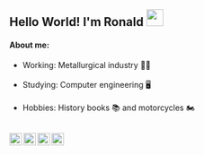 ## Hello World! I'm Ronald <img src="https://raw.githubusercontent.com/iampavangandhi/iampavangandhi/master/gifs/Hi.gif" width="30px">
#### About me:<br> 
- Working: Metallurgical industry :man_shrugging:<br><br>
- Studying: Computer engineering :desktop_computer:<br><br>
- Hobbies: History books :books: and motorcycles :motorcycle:<br><br>
<a href="https://www.linkedin.com/in/ronald-barbosa-5478721a3/"  target="_blank">
  <img align="left" alt="Ronald's Linkdein" width="22px" src="https://cdn.jsdelivr.net/npm/simple-icons@v3/icons/linkedin.svg" />
</a>
<a href="https://github.com/ronaldbarbosa" target="_blank">
  <img align="left" alt="Ronald's Github" width="22px" src="https://cdn.jsdelivr.net/npm/simple-icons@v3/icons/github.svg" />
</a>
<a href="https://t.me/ronaldverissimo" target="_blank">
  <img align="left" alt="Ronald's Telegram" width="22px" src="https://cdn.jsdelivr.net/npm/simple-icons@v3/icons/telegram.svg" />
</a>
<a href="https://www.instagram.com/ronald_barbosa404/" target="_blank">
  <img align="left" alt="Ronald's Instagram" width="22px" src="https://cdn.jsdelivr.net/npm/simple-icons@v3/icons/instagram.svg" />
</a>





<!--
**ronaldbarbosa/ronaldbarbosa** is a ✨ _special_ ✨ repository because its `README.md` (this file) appears on your GitHub profile.

Here are some ideas to get you started:

- 🔭 I’m currently working on ...
- 🌱 I’m currently learning ...
- 👯 I’m looking to collaborate on ...
- 🤔 I’m looking for help with ...
- 💬 Ask me about ...
- 📫 How to reach me: ...
- 😄 Pronouns: ...
- ⚡ Fun fact: ...
-->
